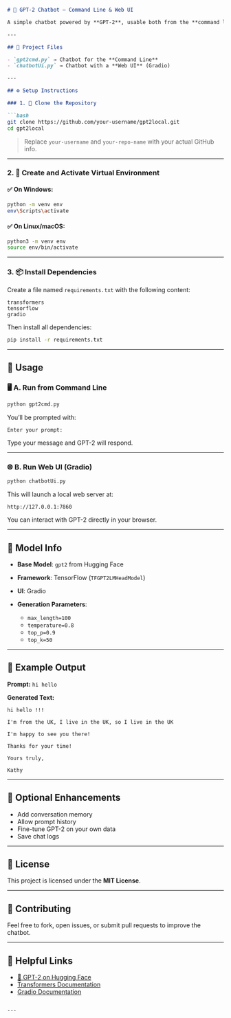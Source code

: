 

````markdown
# 🤖 GPT-2 Chatbot — Command Line & Web UI

A simple chatbot powered by **GPT-2**, usable both from the **command line** and via a **Gradio web interface**.

---

## 📂 Project Files

- `gpt2cmd.py` → Chatbot for the **Command Line**
- `chatbotUi.py` → Chatbot with a **Web UI** (Gradio)

---

## ⚙️ Setup Instructions

### 1. 🔁 Clone the Repository

```bash
git clone https://github.com/your-username/gpt2local.git
cd gpt2local
````

> Replace `your-username` and `your-repo-name` with your actual GitHub info.

---

### 2. 🧪 Create and Activate Virtual Environment

#### ✅ On Windows:

```bash
python -m venv env
env\Scripts\activate
```

#### ✅ On Linux/macOS:

```bash
python3 -m venv env
source env/bin/activate
```

---

### 3. 📦 Install Dependencies

Create a file named `requirements.txt` with the following content:

```text
transformers
tensorflow
gradio
```

Then install all dependencies:

```bash
pip install -r requirements.txt
```

---

## 🚀 Usage

### 🖥️ A. Run from Command Line

```bash
python gpt2cmd.py
```

You’ll be prompted with:

```
Enter your prompt:
```

Type your message and GPT-2 will respond.

---

### 🌐 B. Run Web UI (Gradio)

```bash
python chatbotUi.py
```

This will launch a local web server at:

```
http://127.0.0.1:7860
```

You can interact with GPT-2 directly in your browser.

---

## 🧠 Model Info

* **Base Model**: `gpt2` from Hugging Face
* **Framework**: TensorFlow (`TFGPT2LMHeadModel`)
* **UI**: Gradio
* **Generation Parameters**:

  * `max_length=100`
  * `temperature=0.8`
  * `top_p=0.9`
  * `top_k=50`

---

## 🧾 Example Output

**Prompt:** `hi hello`

**Generated Text:**

```
hi hello !!!

I'm from the UK, I live in the UK, so I live in the UK

I'm happy to see you there!

Thanks for your time!

Yours truly,

Kathy
```

---

## 🔧 Optional Enhancements

* Add conversation memory
* Allow prompt history
* Fine-tune GPT-2 on your own data
* Save chat logs

---

## 📜 License

This project is licensed under the **MIT License**.

---

## 🤝 Contributing

Feel free to fork, open issues, or submit pull requests to improve the chatbot.

---

## 🔗 Helpful Links

* [🤗 GPT-2 on Hugging Face](https://huggingface.co/gpt2)
* [Transformers Documentation](https://huggingface.co/docs/transformers)
* [Gradio Documentation](https://www.gradio.app/)

```

---
```
